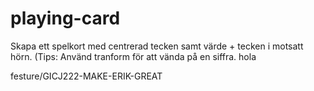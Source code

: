 # playing-card
Skapa ett spelkort med centrerad tecken samt värde + tecken i motsatt hörn. (Tips: Använd tranform för att vända på en siffra.
hola

festure/GICJ222-MAKE-ERIK-GREAT 